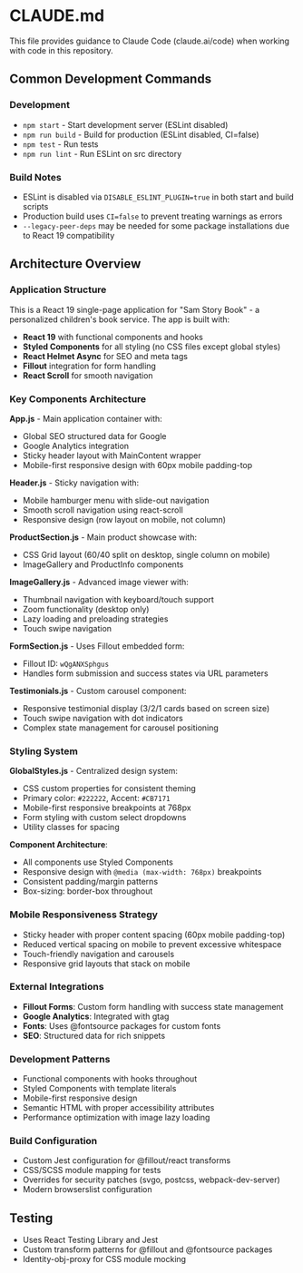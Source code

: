 # CLAUDE.md

This file provides guidance to Claude Code (claude.ai/code) when working with code in this repository.

## Common Development Commands

### Development
- `npm start` - Start development server (ESLint disabled)
- `npm run build` - Build for production (ESLint disabled, CI=false)
- `npm test` - Run tests
- `npm run lint` - Run ESLint on src directory

### Build Notes
- ESLint is disabled via `DISABLE_ESLINT_PLUGIN=true` in both start and build scripts
- Production build uses `CI=false` to prevent treating warnings as errors
- `--legacy-peer-deps` may be needed for some package installations due to React 19 compatibility

## Architecture Overview

### Application Structure
This is a React 19 single-page application for "Sam Story Book" - a personalized children's book service. The app is built with:

- **React 19** with functional components and hooks
- **Styled Components** for all styling (no CSS files except global styles)
- **React Helmet Async** for SEO and meta tags
- **Fillout** integration for form handling
- **React Scroll** for smooth navigation

### Key Components Architecture

**App.js** - Main application container with:
- Global SEO structured data for Google
- Google Analytics integration
- Sticky header layout with MainContent wrapper
- Mobile-first responsive design with 60px mobile padding-top

**Header.js** - Sticky navigation with:
- Mobile hamburger menu with slide-out navigation
- Smooth scroll navigation using react-scroll
- Responsive design (row layout on mobile, not column)

**ProductSection.js** - Main product showcase with:
- CSS Grid layout (60/40 split on desktop, single column on mobile)
- ImageGallery and ProductInfo components

**ImageGallery.js** - Advanced image viewer with:
- Thumbnail navigation with keyboard/touch support
- Zoom functionality (desktop only)
- Lazy loading and preloading strategies
- Touch swipe navigation

**FormSection.js** - Uses Fillout embedded form:
- Fillout ID: `wQgANXSphgus`
- Handles form submission and success states via URL parameters

**Testimonials.js** - Custom carousel component:
- Responsive testimonial display (3/2/1 cards based on screen size)
- Touch swipe navigation with dot indicators
- Complex state management for carousel positioning

### Styling System

**GlobalStyles.js** - Centralized design system:
- CSS custom properties for consistent theming
- Primary color: `#222222`, Accent: `#CB7171`
- Mobile-first responsive breakpoints at 768px
- Form styling with custom select dropdowns
- Utility classes for spacing

**Component Architecture**:
- All components use Styled Components
- Responsive design with `@media (max-width: 768px)` breakpoints
- Consistent padding/margin patterns
- Box-sizing: border-box throughout

### Mobile Responsiveness Strategy
- Sticky header with proper content spacing (60px mobile padding-top)
- Reduced vertical spacing on mobile to prevent excessive whitespace
- Touch-friendly navigation and carousels
- Responsive grid layouts that stack on mobile

### External Integrations
- **Fillout Forms**: Custom form handling with success state management
- **Google Analytics**: Integrated with gtag
- **Fonts**: Uses @fontsource packages for custom fonts
- **SEO**: Structured data for rich snippets

### Development Patterns
- Functional components with hooks throughout
- Styled Components with template literals
- Mobile-first responsive design
- Semantic HTML with proper accessibility attributes
- Performance optimization with image lazy loading

### Build Configuration
- Custom Jest configuration for @fillout/react transforms
- CSS/SCSS module mapping for tests
- Overrides for security patches (svgo, postcss, webpack-dev-server)
- Modern browserslist configuration

## Testing
- Uses React Testing Library and Jest
- Custom transform patterns for @fillout and @fontsource packages
- Identity-obj-proxy for CSS module mocking